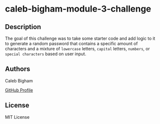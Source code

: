 # caleb-bigham-module-3-challenge

## Description

The goal of this challenge was to take some starter code and add logic to it to generate a random password that contains a specific amount of characters and a mixture of `lowercase` letters, `capital` letters, `numbers`, or `special characters` based on user input. 

## Authors

Caleb Bigham 

[GitHub Profile](https://github.com/cbigham25)

## License

MIT License
